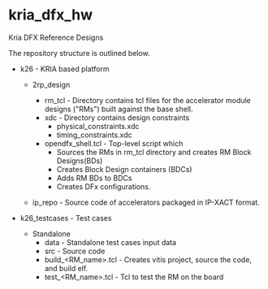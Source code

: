 # kria_dfx_hw
Kria DFX Reference Designs

The repository structure is outlined below. 

* k26 - KRIA based platform
	* 2rp_design
		* rm_tcl - Directory contains tcl files for the accelerator module designs ("RMs") built against the base shell.
		* xdc - Directory contains design constraints
			* physical_constraints.xdc
			* timing_constraints.xdc
		* opendfx_shell.tcl - Top-level script which 
			* Sources the RMs in rm_tcl directory and creates RM Block Designs(BDs)
			* Creates Block Design containers (BDCs)
			* Adds RM BDs to BDCs
			* Creates DFx configurations.

	* ip_repo - Source code of accelerators packaged in IP-XACT format.

* k26_testcases - Test cases
	* Standalone
		* data - Standalone test cases input data
		* src - Source code
		* build_<RM_name>.tcl - Creates vitis project, source the code, and build elf. 
		* test_<RM_name>.tcl - Tcl to test the RM on the board 
